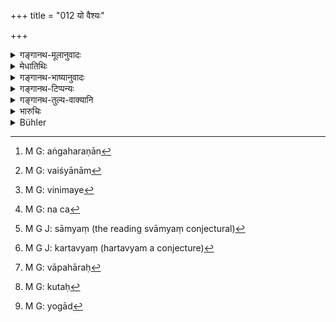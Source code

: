 +++
title = "012 यो वैश्यः"

+++

<details><summary>गङ्गानथ-मूलानुवादः</summary>

During the reign of a righteous king, if the sacrificial rite of a sacrificer, specially of a Brāhmaṇa, be interrupted for want of one requisite,—that substance may be appropriated, for the completion of that sacrifice, from the house of a Vaiśya possessed of many cattle, who does not perform sacrifices and does not drink the Soma.—(11-12)
</details>

<details><summary>मेधातिथिः</summary>

अत्र **अङ्ग**ग्रहणान्[^८] न केवलं सर्वासां दक्षिणानाम् असंपत्तौ हिरण्यानाम्[^९] इदम् आहरणं विधीयते, अपि च तस्मिन्न् अपि पश्वादौ । **आहरेद्** इति तत्स्वीकारोत्पत्तिमात्रम् उच्यते, नोपायविशेषः । अतश् च याच्ञया विनिमयेन[^१०] चौर्येणैवापहर्तव्यम् । 


[^१०]:
     M G: vinimaye


[^९]:
     M G: vaiśyānām


[^८]:
     M G: aṅgaharaṇān

> <u>ननु च</u>[^११] चौर्येण स्वाम्यं[^१२] नोत्पद्यत इत्य् उक्तम् । 


[^१२]:
     M G J: sāmyaṃ (the reading svāmyaṃ conjectural)


[^११]:
     M G: na ca

- <u>नैष</u> दोषः । इह स्वशब्देनैवोक्तं **हर्तव्यम्** इति । एवं ह्य् आह "हर्तव्यं[^१३] हीनकर्मणः" (म्ध् ११.१६) इति । 


[^१३]:
     M G J: kartavyaṃ (hartavyam a conjecture)

- अयं चापहारः[^१४] प्रागारब्धयागस्य सर्वाङ्गोपेतस्यैकाङ्गासंपत्तौ प्रारिप्स्यमानस्य वेति न विशेषहेतुर् अस्ति । **ब्राह्मणस्य विशेषेणेति** वचनात् क्षत्रियवैश्ययोर् अप्य् अस्ति तद् एकाङ्गग्रहणम् अस्मिन् निमित्ते । 


[^१४]:
     M G: vāpahāraḥ

- <u>ननु</u> कः क्षत्रियो याचेद् इति क्षत्रियस्य याच्ञा प्रतिषिद्धा । 

- <u>अत्यल्पम्</u> इदम् उच्यते । ब्राह्मणस्यापि चौर्यं निषिद्धम् । तस्मात् तस्मिन् निमित्ते नास्त्य् अर्जनोपायनियमः । 

- **धार्मिके सतित्य्** अनुवादो ऽयम् । यो हि धर्मज्ञो राजा तस्मिन् निमित्ते चौर्यं विहितम् इति । अन्यस्य तु निगृहीतत्वात् कुतः प्रवृत्तिः । **बहुपशु**ग्रहणं धनमात्रोपलक्षणार्थम् । **हीनक्रतुः**[^१५] कर्म यगाद्[^१६] अन्यद् अपि दानादि न करोति । सत्य् अप्य् असोमपे । **कुतुम्बाद्** गृहाद् इत्य् अर्थः । गृहाद् धि चौर्यं दोषवत्तरम्, अतस् तद् अनुज्ञायते । न पुनर् अप्य् एवम् एव नियमः । अन्यतो ऽपि यत् खलादेः संपद्यते तत् कर्तव्यम् एव । वक्ष्यति च "खलात् क्षेत्राद् अगाराद् वा" (म्ध् ११.१६) इति ॥ ११.११–१२ ॥


[^१६]:
     M G: yogād


[^१५]:
     M G: kutaḥ
</details>

<details><summary>गङ्गानथ-भाष्यानुवादः</summary>

**(verses 11.11-12)**

Inasmuch as the text speaks of the *requisite*, it follows that the
appropriation here permitted applies, not only to the gold necessary for
the making up of the sacrificial fee, but also to animals and other
things necessary for the sacrifice. All that the text lays down is the
*appropriation* of the thing, and not the mode by which it should be
done. Hence the thing may he acquired either by begging, or by exchange
or by stealing.

“But it has been said that ownership is not acquired by stealing.”

There is no force in this objection. Since it is directly laid down
here, in so many words, that the thing shall be ‘*appropriated*’; and it
has also been said that ‘a sacrifice may be accomplished even by doing a
mean act.’

There is nothing to show whether this ‘appropriation’ is permitted only
in a case where a sacrifice having been begun, all its requisites are at
hand, with the exception of a single article,—or also when it is
intended to be taken in hand.

‘*Specially of a Brāhmaṇa*’—This shows that for the Kṣatriya and the
Vaiśya also the said appropriation under the said circumstance is
permitted.

“What Kṣatriya is there who would *beg?* Specially as begging is
absolutely impossible for the Kṣatriya.”

What you say is not enough. For the Brāhmaṇa also, *stealing* is
forbidden. The fact of the matter is that there is no restriction
regarding the method to be employed in the appropriation under the said
circumstances.

^(‘)*During the reign of a righteous king*’— This is purely reiterative.
If the king is righteous and knows the law, he would know that under
tin; peculiar circumstances *stealing* is permitted, and hence the
sacrificer would he emboldened to do the appropriation. If, on the other
hand, the king did not know the law, he would punish the said
appropriation like ordinary *theft*; and hence under his rule no one
would think of doing it.

‘*Possessing many cattle*’—This stands for all kinds of wealth.

‘*Who does not perform sacrifices*’—*i.e*., who does not do any
righteous act, in the shape of giving gifts and so forth.

‘*Kuṭumba*’ stands here for the *house*. It is stealing from the house
that is exceptionally objectionable; hence it is this that is permitted.
But no such restriction is meant as that it should be taken ‘*from* *the
house*’ only; it may be taken also from the threshing yard and such
other places, where the particular thing may be available; specially as
it is going to be declared later on (Verse 17)—‘either from the
threshing yard, or from the field, or from the house.’—(11-12)
</details>

<details><summary>गङ्गानथ-टिप्पन्यः</summary>

**(verse 11.12)**

According to Nārāyaṇa and Nandana, ‘the king’ is the agent to be
understood with the verb ‘*āharet*’, ‘may take’;—this being supported by
a parallel passage in the Mahābhārata which ends with
‘*Yajñārthampārthivo haret*’.
</details>

<details><summary>गङ्गानथ-तुल्य-वाक्यानि</summary>

**(verses 11.11-14)**

*Mahābhārata* (12.165.6-9).—(Same as Manu.)

*Gautama* (18.24-27).—‘In order to defray the expenses of a wedding,—and
when engaged in a rite enjoined by the secred texts, one may take money
from a Śūdra,—or from a man rich in small cattle who neglects his
religious duties, though he does not belong to the Śūdra caste,—or from
the owner of a hundred cows who has not laid the fire;—or from the owner
of a thousand cows who does not drink *Soma*.’
</details>

<details><summary>भारुचिः</summary>

हीनक्रतुश् च बहुपशुः स्यात् । हीनकर्मा । अहीनक्रतुर् अपि यद्य् असोमपो भवति, ततः कुटुम्बात् तस्य तद् द्रव्यम् आहरेत् । तद् असंभवे च ॥ ११.११ ॥
</details>

<details><summary>Bühler</summary>

012	That article (required) for the completion of the sacrifice, may be taken (forcibly) from the house of any Vaisya, who possesses a large number of cattle, (but) neither performs the (minor) sacrifices nor drinks the Soma-juice;
</details>
